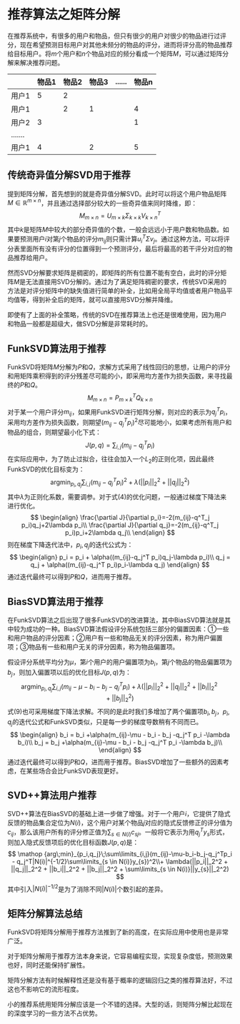 # 推荐算法之矩阵分解

在推荐系统中，有很多的用户和物品，但只有很少的用户对很少的物品进行过评分，现在希望预测目标用户对其他未频分的物品的评分，进而将评分高的物品推荐给目标用户。将$m$个用户和$n$个物品对应的频分看成一个矩阵$M$，可以通过矩阵分解来解决推荐问题。

|         | 物品1 | 物品2 | 物品3 | ...... | 物品n |
| ------- | ----- | ----- | ----- | ------ | ----- |
| 用户1   | 5     | 2     |       |        |       |
| 用户1   |       | 2     | 1     |        | 4     |
| 用户2   | 3     |       |       |        | 1     |
| ....... |       |       |       |        |       |
| 用户1   | 4     |       | 2     |        | 5     |



## 传统奇异值分解SVD用于推荐

提到矩阵分解，首先想到的就是奇异值分解SVD。此时可以将这个用户物品矩阵$M\in \mathbb{R}^{m\times n}$，并且通过选择部分较大的一些奇异值来同时降维，即：
$$
M_{m\times n}=U_{m\times k}\Sigma_{k\times k} V_{k\times n}^T
$$
其中$k$是矩阵$M$中较大的部分奇异值的个数，一般会远远小于用户数和物品数。如果要预测用户$i$对第$j$个物品的评分$m_{ij}$则只需计算$u_i^T \Sigma v_j$。通过这种方法，可以将评分表里面所有没有评分的位置得到一个预测评分，最后将最高的若干评分对应的物品推荐给用户。

然而SVD分解要求矩阵是稠密的，即矩阵的所有位置不能有空白，此时的评分矩阵$M$是无法直接用SVD分解的。通过为了满足矩阵稠密的要求，传统SVD采用的方法是对评分矩阵中的缺失值进行简单的补全，比如用全局平均值或者用户物品平均值等，得到补全后的矩阵，就可以直接用SVD分解并降维。

即使有了上面的补全策略，传统的SVD在推荐算法上也还是很难使用，因为用户和物品一般都是超级大，做SVD分解是非常耗时的。



## FunkSVD算法用于推荐

FunkSVD将矩阵$M$分解为$P$和$Q$，求解方式采用了线性回归的思想，让用户的评分和用矩阵乘积得到的评分残差尽可能的小，即采用均方差作为损失函数，来寻找最终的$P$和$Q$。
$$
M_{m\times n}=P^T_{m\times k}Q_{k\times n}
$$
对于某一个用户评分$m_{ij}$，如果用FunkSVD进行矩阵分解，则对应的表示为$q_j^T p_i$，采用均方差作为损失函数，则期望$(m_{ij}-q^T_j p_i)^2$尽可能地小，如果考虑所有用户和物品的组合，则期望最小化下式：
$$
J(p,q)=\sum_{i,j}(m_{ij}-q_j^T p_i)
$$
在实际应用中，为了防止过拟合，往往会加入一个$L_2$的正则化项，因此最终FunkSVD的优化目标变为：
$$
\mathop {\arg\min}_{p_i,q_j}\sum_{i,j}(m_{ij}-q^T_j p_i)^2+\lambda(||p_i||_2^2+||q_j||_2^2)
$$
其中$\lambda$为正则化系数，需要调参。对于式(4)的优化问题，一般通过梯度下降法来进行优化。
$$
\begin{align}
\frac{\partial J}{\partial p_i}=-2(m_{ij}-q^T_j p_i)q_j+2\lambda p_i\\
\frac{\partial J}{\partial q_j}=-2(m_{ij}-q^T_j p_i)p_i+2\lambda q_j\\
\end{align}
$$
则在梯度下降迭代法中，$p_i,q_j$的迭代公式为：
$$
\begin{align}
p_i = p_i + \alpha((m_{ij}-q_j^T p_i)q_j-\lambda p_i)\\
q_j = q_j + \alpha((m_{ij}-q_j^T p_i)p_i-\lambda q_j)
\end{align}
$$
通过迭代最终可以得到$P$和$Q$，进而用于推荐。





## BiasSVD算法用于推荐

在FunkSVD算法之后出现了很多FunkSVD的改进算法，其中BiasSVD算法就是其中较为成功的一种。BiasSVD算法假设评分系统包括三部分的偏置因素：①一些和用户物品的评分因素；②用户有一些和物品无关的评分因素，称为用户偏置项；③物品有一些和用户无关的评分因素，称为物品偏置项。

假设评分系统平均分为$\mu$，第$i$个用户的用户偏置项为$b_i$，第$j$个物品的物品偏置项为$b_j$，则加入偏置项以后的优化目标$J(p,q)$为：
$$
\mathop {\arg\min}_{p_i,q_j}\sum_{i,j}(m_{ij}-\mu-b_i -b_j -q_j^T p_i)+\lambda(||p_i||_2^2+||q_j||_2^2+||b_i||_2^2+||b_j||_2^2)
$$
式(9)也可采用梯度下降法求解。不同的是此时我们多增加了两个偏置项$b_i,b_j$，$p_i,q_j$的迭代公式和FunkSVD类似，只是每一步的梯度导数稍有不同而已。
$$
\begin{align}
b_i = b_i +\alpha(m_{ij}-\mu - b_i - b_j -q_j^T p_i -\lambda b_i)\\
b_j = b_j +\alpha(m_{ij}-\mu - b_i - b_j -q_j^T p_i -\lambda b_j)\\
\end{align}
$$
通过迭代最终可以得到$P$和$Q$，进而用于推荐。BiasSVD增加了一些额外的因素考虑，在某些场合会比FunkSVD表现更好。





## SVD++算法用户推荐

SVD++算法在BiasSVD的基础上进一步做了增强。对于一个用户$i$，它提供了隐式反馈的物品集合定位为$N(i)$，这个用户对某个物品$j$对应的隐式反馈修正的评分值为$c_{ij}$，那么该用户所有的评分修正值为$\sum_{s\in N(i)}c_{sj}$。一般将它表示为用$q_j^T y_s$形式，则加入隐式反馈项后的优化目标函数$J(p,q)$是：
$$
\mathop {arg\;min}_{p_i,q_j}\;\sum\limits_{i,j}(m_{ij}-\mu-b_i-b_j-q_j^Tp_i - q_j^T|N(i)|^{-1/2}\sum\limits_{s \in N(i)}y_{s})^2\\+ \lambda(||p_i||_2^2 + ||q_j||_2^2 + ||b_i||_2^2 + ||b_j||_2^2 + \sum\limits_{s \in N(i)}||y_{s}||_2^2)
$$
其中引入$|N(i)|^{-1/2}$是为了消除不同$|N(i)|$个数引起的差异。





## 矩阵分解算法总结

FunkSVD将矩阵分解用于推荐方法推到了新的高度，在实际应用中使用也是非常广泛。

对于矩阵分解用于推荐方法本身来说，它容易编程实现，实现复杂度低，预测效果也好，同时还能保持扩展性。

矩阵分解方法有时候解释性还是没有基于概率的逻辑回归之类的推荐算法好，不过这也不影响它的流形程度。

小的推荐系统用矩阵分解应该是一个不错的选择。大型的话，则矩阵分解比起现在的深度学习的一些方法不占优势。